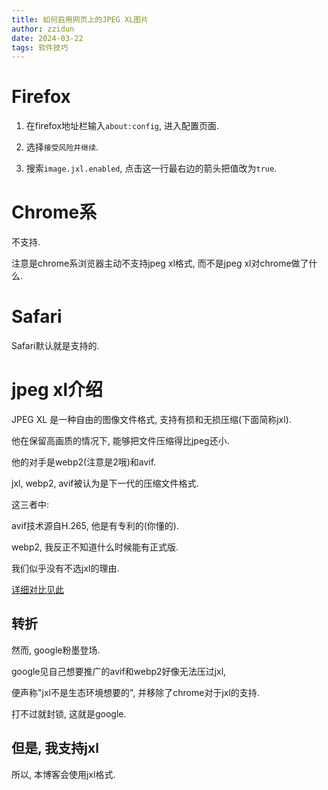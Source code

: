 ```yaml
---
title: 如何启用网页上的JPEG XL图片
author: zzidun
date: 2024-03-22
tags: 软件技巧
---
```


# Firefox

1. 在firefox地址栏输入`about:config`, 进入配置页面.

2. 选择`接受风险并继续`.

3. 搜索`image.jxl.enabled`, 点击这一行最右边的箭头把值改为`true`.

# Chrome系

不支持.

注意是chrome系浏览器主动不支持jpeg xl格式, 而不是jpeg xl对chrome做了什么.

# Safari

Safari默认就是支持的.


# jpeg xl介绍

JPEG XL 是一种自由的图像文件格式, 支持有损和无损压缩(下面简称jxl).

他在保留高画质的情况下, 能够把文件压缩得比jpeg还小.

他的对手是webp2(注意是2哦)和avif.

jxl, webp2, avif被认为是下一代的压缩文件格式.

这三者中:

avif技术源自H.265, 他是有专利的(你懂的).

webp2, 我反正不知道什么时候能有正式版.

我们似乎没有不选jxl的理由.

[详细对比见此](https://moonvy.com/blog/post/2022/next-generation-Image-format-2022/)

## 转折

然而, google粉墨登场.

google见自己想要推广的avif和webp2好像无法压过jxl,

便声称"jxl不是生态环境想要的", 并移除了chrome对于jxl的支持.

打不过就封锁, 这就是google.

## 但是, 我支持jxl

所以, 本博客会使用jxl格式.
